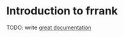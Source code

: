 # Introduction to frrank

TODO: write [great documentation](http://jacobian.org/writing/what-to-write/)
